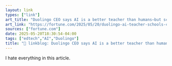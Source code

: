 ```yaml
---
layout: link
types: ["link"]
art_title: "Duolingo CEO says AI is a better teacher than humans—but schools will exist ‘because you still need childcare’"
art_link: "https://fortune.com/2025/05/20/duolingo-ai-teacher-schools-childcare/"
sources: ["fortune.com"]
date: 2025-05-20T18:30:54-04:00
tags: ["edtech","AI","Duolingo"]
title: "🔗 linkblog: Duolingo CEO says AI is a better teacher than humans—but schools will exist ‘because you still need childcare’"
---
```

I hate everything in this article.